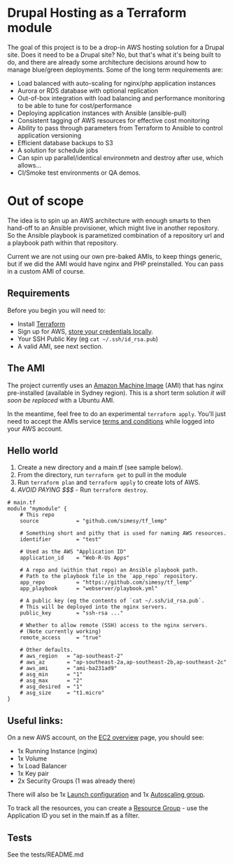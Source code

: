 # Drupal Hosting as a Terraform module

The goal of this project is to be a drop-in AWS hosting solution for a Drupal site. Does it need to be a Drupal site? No, but that's what it's being built to do, and there are already some architecture decisions around how to manage blue/green deployments. Some of the long term requirements are:

* Load balanced with auto-scaling for nginx/php application instances
* Aurora or RDS database with optional replication
* Out-of-box integration with load balancing and performance monitoring to be able to tune for cost/performance
* Deploying application instances with Ansible (ansible-pull)
* Consistent tagging of AWS resources for effective cost monitoring
* Ability to pass through parameters from Terraform to Ansible to control application versioning
* Efficient database backups to S3
* A solution for schedule jobs
* Can spin up parallel/identical environmetn and destroy after use, which allows...
* CI/Smoke test environments or QA demos.

# Out of scope

The idea is to spin up an AWS architecture with enough smarts to then hand-off to an
Ansible provisioner, which might live in another repository. So the Ansible playbook is parametized combination of a repository url and a playbook path within that repository.

Current we are not using our own pre-baked AMIs, to keep things generic, but if we did the AMI would have nginx and PHP preinstalled. You can pass in a custom AMI of course.

## Requirements

Before you begin you will need to:

* Install [Terraform](https://www.terraform.io/intro/getting-started/install.html)
* Sign up for AWS, [store your credentials locally](http://docs.aws.amazon.com/sdk-for-net/v2/developer-guide/net-dg-config-creds.html#creds-file).
* Your SSH Public Key (eg `cat ~/.ssh/id_rsa.pub`)
* A valid AMI, see next section.

## The AMI

The project currently uses an [Amazon Machine Image](https://aws.amazon.com/marketplace/pp/B01N0MCONW)
(AMI) that has nginx pre-installed (available in Sydney region). This is a short term solution *it will soon
be replaced* with a Ubuntu AMI.

In the meantime, feel free to do an experimental `terraform apply`. You'll just need to
accept the AMIs service [terms and conditions](https://aws.amazon.com/marketplace/fulfillment?productId=7dc83b25-1a57-418d-acea-06bd8e0855fb&ref_=dtl_psb_continue&region=ap-southeast-2#manual-launch)
while logged into your AWS account. 

## Hello world

1. Create a new directory and a main.tf (see sample below).
2. From the directory, run `terraform get` to pull in the module
3. Run `terraform plan` and `terraform apply` to create lots of AWS.
4. *AVOID PAYING $$$* - Run `terraform destroy`.

```
# main.tf
module "mymodule" {
    # This repo
    source            = "github.com/simesy/tf_lemp"

    # Something short and pithy that is used for naming AWS resources.
    identifier        = "test"

    # Used as the AWS "Application ID"
    application_id    = "Web-R-Us Apps"

    # A repo and (within that repo) an Ansible playbook path.
    # Path to the playbook file in the `app_repo` repository.
    app_repo          = "https://github.com/simesy/tf_lemp"
    app_playbook      = "webserver/playbook.yml"
    
    # A public key (eg the contents of `cat ~/.ssh/id_rsa.pub`.
    # This will be deployed into the nginx servers.
    public_key        = "ssh-rsa ..."

    # Whether to allow remote (SSH) access to the nginx servers.
    # (Note currently working)
    remote_access     = "true"
    
    # Other defaults.
    # aws_region   = "ap-southeast-2"
    # aws_az       = "ap-southeast-2a,ap-southeast-2b,ap-southeast-2c"
    # aws_ami      = "ami-ba231ad9"
    # asg_min      = "1"
    # asg_max      = "2"
    # asg_desired  = "1"
    # asg_size     = "t1.micro"
}
```

## Useful links:

On a new AWS account, on the [EC2 overview](https://ap-southeast-2.console.aws.amazon.com/ec2/v2/home?region=ap-southeast-2#)
page, you should see: 
* 1x Running Instance (nginx)
* 1x Volume
* 1x Load Balancer
* 1x Key pair
* 2x Security Groups (1 was already there)

There will also be 1x [Launch configuration](https://ap-southeast-2.console.aws.amazon.com/ec2/autoscaling/home?region=ap-southeast-2#LaunchConfigurations:) and 1x [Autoscaling group](https://ap-southeast-2.console.aws.amazon.com/ec2/autoscaling/home?region=ap-southeast-2#AutoScalingGroups:view=details).

To track all the resources, you can create a [Resource Group](https://resources.console.aws.amazon.com/r/group) - use the Application ID you set in the main.tf as a filter. 

## Tests

See the tests/README.md
